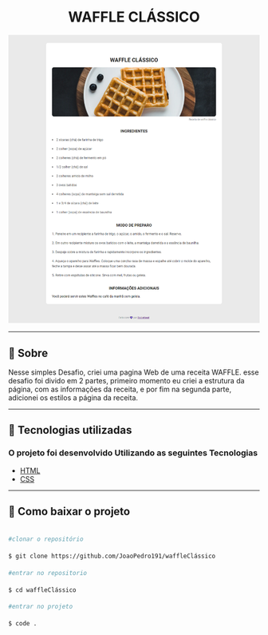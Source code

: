 <h1 align ="center">WAFFLE CLÁSSICO</h1>

<div align= "center">
   <img src= "./assets/Wafflerocketseat.png">
</div>

---

## 📝 Sobre

Nesse simples Desafio, criei uma pagina Web de uma receita WAFFLE. esse desafio foi divido em 2 partes, primeiro momento eu criei a estrutura da página, com as informações da receita, e por fim na segunda parte, adicionei os estilos a página da receita.

---

## 🚀 Tecnologias utilizadas

### O projeto foi desenvolvido Utilizando as seguintes Tecnologias

- [HTML](https://developer.mozilla.org/pt-BR/docs/Web/HTML)
- [CSS](https://developer.mozilla.org/pt-BR/docs/Web/CSS)

---

## 📁 Como baixar o projeto

```bash

#clonar o repositório

$ git clone https://github.com/JoaoPedro191/waffleClássico

#entrar no repositorio

$ cd waffleClássico

#entrar no projeto

$ code .

```
